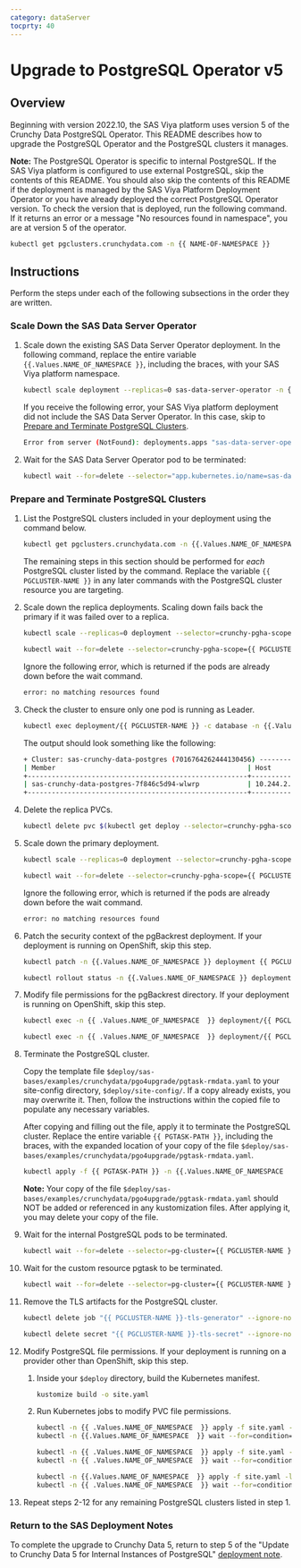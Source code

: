 ```yaml
---
category: dataServer
tocprty: 40
---
```


# Upgrade to PostgreSQL Operator v5

## Overview

Beginning with version 2022.10, the SAS Viya platform uses version 5 of the Crunchy Data PostgreSQL Operator. This README describes how to upgrade the PostgreSQL Operator and the PostgreSQL clusters it manages.

**Note:** The PostgreSQL Operator is specific to internal PostgreSQL. If the SAS Viya platform is configured to use external PostgreSQL, skip the contents of this README. You should also skip the contents of this README if the deployment is managed by the SAS Viya Platform Deployment Operator or you have already deployed the correct PostgreSQL Operator version. To check the version that is deployed, run the following command. If it returns an error or a message "No resources found in <your-namespace> namespace", you are at version 5 of the operator.

```bash
kubectl get pgclusters.crunchydata.com -n {{ NAME-OF-NAMESPACE }}
```

## Instructions

Perform the steps under each of the following subsections in the order they are written.

### Scale Down the SAS Data Server Operator

1. Scale down the existing SAS Data Server Operator deployment. In the following command, replace the entire variable `{{.Values.NAME_OF_NAMESPACE }}`, including the braces, with your SAS Viya platform namespace.

    ```bash
    kubectl scale deployment --replicas=0 sas-data-server-operator -n {{ .Values.NAME_OF_NAMESPACE  }}
    ```

    If you receive the following error, your SAS Viya platform deployment did not include the SAS Data Server Operator. In this case, skip to [Prepare and Terminate PostgreSQL Clusters](#prepare-and-terminate-postgresql-clusters).

    ```bash
    Error from server (NotFound): deployments.apps "sas-data-server-operator" not found
    ```

2. Wait for the SAS Data Server Operator pod to be terminated:

    ```bash
    kubectl wait --for=delete --selector="app.kubernetes.io/name=sas-data-server-operator" pods --timeout=300s -n {{ .Values.NAME_OF_NAMESPACE }}
    ```

### Prepare and Terminate PostgreSQL Clusters

1. List the PostgreSQL clusters included in your deployment using the command below.

    ```bash
    kubectl get pgclusters.crunchydata.com -n {{.Values.NAME_OF_NAMESPACE  }}
    ```

    The remaining steps in this section should be performed for *each* PostgreSQL cluster listed by the command. Replace the variable `{{ PGCLUSTER-NAME }}` in any later commands with the PostgreSQL cluster resource you are targeting.

2. Scale down the replica deployments. Scaling down fails back the primary if it was failed over to a replica.

    ```bash
    kubectl scale --replicas=0 deployment --selector=crunchy-pgha-scope={{ PGCLUSTER-NAME }},name!={{ PGCLUSTER-NAME }} -n {{ .Values.NAME_OF_NAMESPACE  }}

    kubectl wait --for=delete --selector=crunchy-pgha-scope={{ PGCLUSTER-NAME }},name!={{ PGCLUSTER-NAME }} pods --timeout=300s -n {{.Values.NAME_OF_NAMESPACE  }}
    ```

    Ignore the following error, which is returned if the pods are already down before the wait command.

    ```bash
    error: no matching resources found
    ```

3. Check the cluster to ensure only one pod is running as Leader.

    ```bash
    kubectl exec deployment/{{ PGCLUSTER-NAME }} -c database -n {{.Values.NAME_OF_NAMESPACE }} -- patronictl list
    ```

    The output should look something like the following:

    ```bash
    + Cluster: sas-crunchy-data-postgres (7016764262444130456) -----------+---------+---------+----+-----------+
    | Member                                                | Host        | Role    | State   | TL | Lag in MB |
    +-------------------------------------------------------+-------------+---------+---------+----+-----------+
    | sas-crunchy-data-postgres-7f846c5d94-wlwrp            | 10.244.2.88 | Leader  | running | 19 |           |
    +-------------------------------------------------------+-------------+---------+---------+----+-----------+
    ```

4. Delete the replica PVCs.

    ```bash
    kubectl delete pvc $(kubectl get deploy --selector=crunchy-pgha-scope={{ PGCLUSTER-NAME }},name!={{ PGCLUSTER-NAME }} -o jsonpath='{.items[*].metadata.name}' -n {{.Values.NAME_OF_NAMESPACE  }} ) --timeout=300s -n {{ .Values.NAME_OF_NAMESPACE  }}
    ```

5. Scale down the primary deployment.

    ```bash
    kubectl scale --replicas=0 deployment --selector=crunchy-pgha-scope={{ PGCLUSTER-NAME }},name={{ PGCLUSTER-NAME }} -n {{.Values.NAME_OF_NAMESPACE  }}

    kubectl wait --for=delete --selector=crunchy-pgha-scope={{ PGCLUSTER-NAME }},name={{ PGCLUSTER-NAME }} pods --timeout=300s -n {{ .Values.NAME_OF_NAMESPACE  }}
    ```

    Ignore the following error, which is returned if the pods are already down before the wait command.

    ```bash
    error: no matching resources found
    ```

6. Patch the security context of the pgBackrest deployment. If your deployment is running on OpenShift, skip this step.

    ```bash
    kubectl patch -n {{.Values.NAME_OF_NAMESPACE }} deployment {{ PGCLUSTER-NAME }}-backrest-shared-repo --type json -p '[{"op": "replace", "path": "/spec/template/spec/securityContext", "value": { "runAsNonRoot": true, "runAsUser": 2000, "runAsGroup": 26, "fsGroup": 26, "supplementalGroups": [26, 2000]}}]'

    kubectl rollout status -n {{.Values.NAME_OF_NAMESPACE }} deployment {{ PGCLUSTER-NAME }}-backrest-shared-repo
    ```

7. Modify file permissions for the pgBackrest directory. If your deployment is running on OpenShift, skip this step.

    ```bash
    kubectl exec -n {{ .Values.NAME_OF_NAMESPACE  }} deployment/{{ PGCLUSTER-NAME }}-backrest-shared-repo -- chmod -R 770 /backrestrepo/{{ PGCLUSTER-NAME }}-backrest-shared-repo/

    kubectl exec -n {{ .Values.NAME_OF_NAMESPACE  }} deployment/{{ PGCLUSTER-NAME }}-backrest-shared-repo -- chgrp -R postgres /backrestrepo/{{ PGCLUSTER-NAME }}-backrest-shared-repo/
    ```

8. Terminate the PostgreSQL cluster.

    Copy the template file `$deploy/sas-bases/examples/crunchydata/pgo4upgrade/pgtask-rmdata.yaml` to your site-config directory, `$deploy/site-config/`. If a copy already exists, you may overwrite it. Then, follow the instructions within the copied file to populate any necessary variables.

    After copying and filling out the file, apply it to terminate the PostgreSQL cluster. Replace the entire variable `{{ PGTASK-PATH }}`, including the braces, with the expanded location of your copy of the file `$deploy/sas-bases/examples/crunchydata/pgo4upgrade/pgtask-rmdata.yaml`.

    ```bash
    kubectl apply -f {{ PGTASK-PATH }} -n {{.Values.NAME_OF_NAMESPACE  }}
    ```

    **Note:** Your copy of the file `$deploy/sas-bases/examples/crunchydata/pgo4upgrade/pgtask-rmdata.yaml` should NOT be added or referenced in any kustomization files. After applying it, you may delete your copy of the file.

9. Wait for the internal PostgreSQL pods to be terminated.

    ```bash
    kubectl wait --for=delete --selector=pg-cluster={{ PGCLUSTER-NAME }} pods --timeout=300s -n {{ .Values.NAME_OF_NAMESPACE  }}
    ```

10. Wait for the custom resource pgtask to be terminated.

    ```bash
    kubectl wait --for=delete --selector=pg-cluster={{ PGCLUSTER-NAME }} pgtask --timeout=300s -n {{ .Values.NAME_OF_NAMESPACE  }}
    ```

11. Remove the TLS artifacts for the PostgreSQL cluster.

    ```bash
    kubectl delete job "{{ PGCLUSTER-NAME }}-tls-generator" --ignore-not-found=true --timeout=300s -n {{ .Values.NAME_OF_NAMESPACE  }}

    kubectl delete secret "{{ PGCLUSTER-NAME }}-tls-secret" --ignore-not-found=true --timeout=300s -n {{ .Values.NAME_OF_NAMESPACE }}
    ```

12. Modify PostgreSQL file permissions. If your deployment is running on a provider other than OpenShift, skip this step.

    1. Inside your `$deploy` directory, build the Kubernetes manifest.

        ```bash
        kustomize build -o site.yaml
        ```

    2. Run Kubernetes jobs to modify PVC file permissions.

        ```bash
        kubectl -n {{ .Values.NAME_OF_NAMESPACE  }} apply -f site.yaml -l "webinfdsvr.sas.com/upgrade-crunchy-step-1={{ PGCLUSTER-NAME }}"
        kubectl -n {{.Values.NAME_OF_NAMESPACE  }} wait --for=condition=complete job --timeout=300s -l "webinfdsvr.sas.com/upgrade-crunchy-step-1={{ PGCLUSTER-NAME }}"

        kubectl -n {{ .Values.NAME_OF_NAMESPACE  }} apply -f site.yaml -l "webinfdsvr.sas.com/upgrade-crunchy-step-2={{ PGCLUSTER-NAME }}"
        kubectl -n {{ .Values.NAME_OF_NAMESPACE  }} wait --for=condition=complete job --timeout=300s -l "webinfdsvr.sas.com/upgrade-crunchy-step-2={{ PGCLUSTER-NAME }}"

        kubectl -n {{.Values.NAME_OF_NAMESPACE  }} apply -f site.yaml -l "webinfdsvr.sas.com/upgrade-crunchy-step-3={{ PGCLUSTER-NAME }}"
        kubectl -n {{ .Values.NAME_OF_NAMESPACE  }} wait --for=condition=complete job --timeout=300s -l "webinfdsvr.sas.com/upgrade-crunchy-step-3={{ PGCLUSTER-NAME }}"
        ```

13. Repeat steps 2-12 for any remaining PostgreSQL clusters listed in step 1.

### Return to the SAS Deployment Notes

To complete the upgrade to Crunchy Data 5, return to step 5 of the "Update to Crunchy Data 5 for Internal Instances of PostgreSQL" [deployment note](https://documentation.sas.com/?cdcId=itopscdc&cdcVersion=default&docsetId=dplynotes&docsetTarget=p1bpcvd3sr8au8n1w9ypcvu31taj.htm#p0wzpjfrqqt8e7n1ark37upbs4t7).

